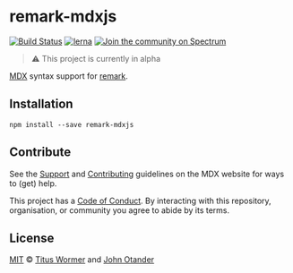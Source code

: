 remark-mdxjs
============

[![Build Status](https://travis-ci.com/mdx-js/mdx.svg?branch=master)](https://travis-ci.com/mdx-js/mdx) [![lerna](https://img.shields.io/badge/maintained%20with-lerna-cc00ff.svg)](https://lernajs.io/) [![Join the community on Spectrum](https://withspectrum.github.io/badge/badge.svg)](https://spectrum.chat/mdx)

> :warning: This project is currently in alpha

[MDX](https://github.com/mdx-js/mdx) syntax support for [remark](https://github.com/remarkjs/remark).

Installation
------------

    npm install --save remark-mdxjs

Contribute
----------

See the [Support](https://mdxjs.com/support) and [Contributing](https://mdxjs.com/contributing) guidelines on the MDX website for ways to (get) help.

This project has a [Code of Conduct](https://github.com/mdx-js/.github/blob/master/code-of-conduct.md). By interacting with this repository, organisation, or community you agree to abide by its terms.

License
-------

[MIT](license) © [Titus Wormer](https://wooorm.com) and [John Otander](https://johno.com)
